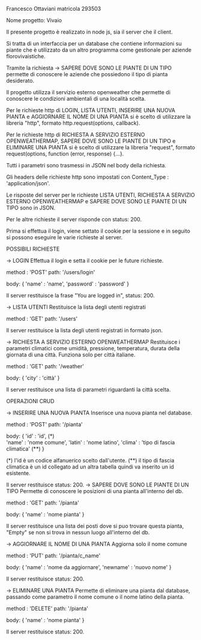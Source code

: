 Francesco Ottaviani								matricola 293503

Nome progetto: Vivaio



Il presente progetto è realizzato in node js, sia il server che il client. 

Si tratta di un interfaccia per un database che contiene informazioni su piante che è utilizzato da un altro programma come gestionale per aziende florovivaistiche. 

Tramite la richiesta -> SAPERE DOVE SONO LE PIANTE DI UN TIPO permette di conoscere le aziende che possiedono il tipo di pianta desiderato.

Il progetto utilizza il servizio esterno openweather che permette di conoscere le condizioni ambientali di una località scelta.

Per le richieste http di LOGIN, LISTA UTENTI, INSERIRE UNA NUOVA PIANTA e AGGIORNARE IL NOME DI UNA PIANTA si è scelto di utilizzare la libreria "http", formato http.request(options, callback).

Per le richieste http di RICHIESTA A SERVIZIO ESTERNO OPENWEATHERMAP, SAPERE DOVE SONO LE PIANTE DI UN TIPO e ELIMINARE UNA PIANTA si è scelto di utilizzare la libreria "request", formato request(options, function (error, response) {...}.

Tutti i parametri sono trasmessi in JSON nel body della richiesta.

Gli headers delle richieste http sono impostati con Content_Type : 'application/json'.

Le risposte del server per le richieste LISTA UTENTI, RICHIESTA A SERVIZIO ESTERNO OPENWEATHERMAP e SAPERE DOVE SONO LE PIANTE DI UN TIPO sono in JSON. 

Per le altre richieste il server risponde con status: 200.

Prima si effettua il login, viene settato il cookie per la sessione e in seguito si possono eseguire le varie richieste al server.


POSSIBILI RICHIESTE

-> LOGIN
Effettua il login e setta il cookie per le future richieste.

method : 'POST'
path: '/users/login'

body:
{
  'name' : 'name',
  'password' : 'password'
}

Il server restituisce la frase "You are logged in", status: 200.


-> LISTA UTENTI
Restituisce la lista degli utenti registrati

method : 'GET'
path: '/users'

Il server restituisce la lista degli utenti registrati in formato json.


-> RICHIESTA A SERVIZIO ESTERNO OPENWEATHERMAP
Restituisce i parametri climatici come umidità, pressione, temperatura, durata della giornata di una città.
Funziona solo per città italiane.

method : 'GET'
path: '/weather'

body:
{
'city' : 'città'
}

Il server restituisce una lista di parametri riguardanti la città scelta.

OPERAZIONI CRUD

-> INSERIRE UNA NUOVA PIANTA
Inserisce una nuova pianta nel database.

method : 'POST'
path: '/pianta'

body:
{
  'id' : 'id', (*)	
  'name' : 'nome comune',
  'latin' : 'nome latino',
  'clima' : 'tipo di fascia climatica' (**)
}

(*)  l'id è un codice alfanuerico scelto dall'utente.
(**) il tipo di fascia climatica è un id collegato ad un 
     altra tabella quindi va inserito un id esistente.

Il server restituisce status: 200.
-> SAPERE DOVE SONO LE PIANTE DI UN TIPO
Permette di conoscere le posizioni di una pianta all'interno del db.

method : 'GET'
path: '/pianta'

body:
{
  'name' : 'nome pianta'
}

Il server restituisce una lista dei posti dove si puo trovare questa pianta, 
"Empty" se non si trova in nessun luogo all'interno del db.


-> AGGIORNARE IL NOME DI UNA PIANTA
Aggiorna solo il nome comune

method : 'PUT'
path: '/pianta/c_name'

body:
{
  'name' : 'nome da aggiornare',
  'newname' : 'nuovo nome'
}

Il server restituisce status: 200.


-> ELIMINARE UNA PIANTA
Permette di eliminare una pianta dal database, passando come parametro il nome comune o il nome latino della pianta.

method : 'DELETE'
path: '/pianta'

body:
{
  'name' : 'nome pianta'
}

Il server restituisce status: 200.
